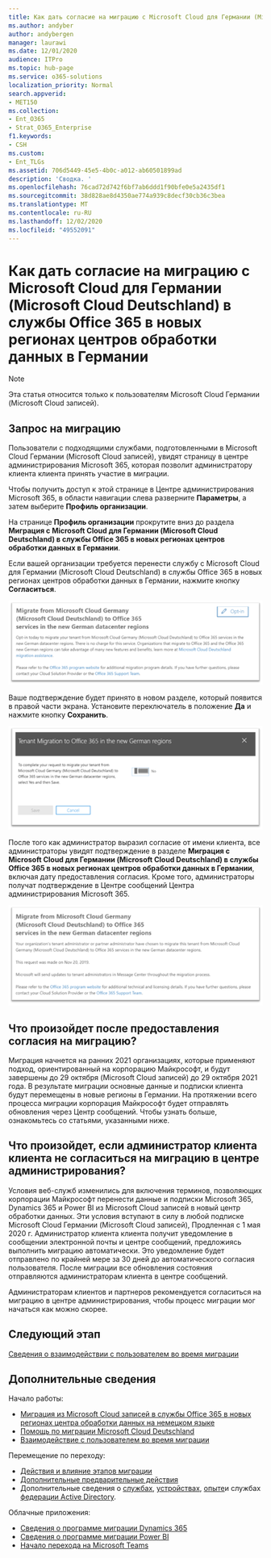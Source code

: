```yaml
---
title: Как дать согласие на миграцию с Microsoft Cloud для Германии (Microsoft Cloud Deutschland) в службы Office 365 в новых регионах центров обработки данных в Германии
ms.author: andyber
author: andybergen
manager: laurawi
ms.date: 12/01/2020
audience: ITPro
ms.topic: hub-page
ms.service: o365-solutions
localization_priority: Normal
search.appverid:
- MET150
ms.collection:
- Ent_O365
- Strat_O365_Enterprise
f1.keywords:
- CSH
ms.custom:
- Ent_TLGs
ms.assetid: 706d5449-45e5-4b0c-a012-ab60501899ad
description: 'Сводка. '
ms.openlocfilehash: 76cad72d742f6bf7ab6ddd1f90bfe0e5a2435df1
ms.sourcegitcommit: 38d828ae8d4350ae774a939c8decf30cb36c3bea
ms.translationtype: MT
ms.contentlocale: ru-RU
ms.lasthandoff: 12/02/2020
ms.locfileid: "49552091"
---
```

# <a name="how-to-opt-in-for-migration-from-microsoft-cloud-germany-microsoft-cloud-deutschland-to-office-365-services-in-the-new-german-datacenter-regions"></a>Как дать согласие на миграцию с Microsoft Cloud для Германии (Microsoft Cloud Deutschland) в службы Office 365 в новых регионах центров обработки данных в Германии

>[!Note]
>Эта статья относится только к пользователям Microsoft Cloud Германии (Microsoft Cloud записей).
>

## <a name="how-to-request-migration"></a>Запрос на миграцию

Пользователи с подходящими службами, подготовленными в Microsoft Cloud Германии (Microsoft Cloud записей), увидят страницу в центре администрирования Microsoft 365, которая позволит администратору клиента клиента принять участие в миграции.

Чтобы получить доступ к этой странице в Центре администрирования Microsoft 365, в области навигации слева разверните **Параметры**, а затем выберите **Профиль организации**.

На странице **Профиль организации** прокрутите вниз до раздела **Миграция с Microsoft Cloud для Германии (Microsoft Cloud Deutschland) в службы Office 365 в новых регионах центров обработки данных в Германии**.

Если вашей организации требуется перенести службу с Microsoft Cloud для Германии (Microsoft Cloud Deutschland) в службы Office 365 в новых регионах центров обработки данных в Германии, нажмите кнопку **Согласиться**.
 
![Предоставление согласия](../media/ms-cloud-germany-migration-opt-in/tenant-migration.png)

Ваше подтверждение будет принято в новом разделе, который появится в правой части экрана. Установите переключатель в положение **Да** и нажмите кнопку **Сохранить**.
 
![Принятие согласия](../media/ms-cloud-germany-migration-opt-in/tenant-migration-new-regions.png)

После того как администратор выразил согласие от имени клиента, все администраторы увидят подтверждение в разделе **Миграция с Microsoft Cloud для Германии (Microsoft Cloud Deutschland) в службы Office 365 в новых регионах центров обработки данных в Германии**, включая дату предоставления согласия. Кроме того, администраторы получат подтверждение в Центре сообщений Центра администрирования Microsoft 365. 
 
![Подтверждение согласия](../media/ms-cloud-germany-migration-opt-in/tenant-migration2.png)

## <a name="what-happens-after-opting-in-for-migration"></a>Что произойдет после предоставления согласия на миграцию?

Миграция начнется на ранних 2021 организациях, которые применяют подход, ориентированный на корпорацию Майкрософт, и будут завершены до 29 октября (Microsoft Cloud записей) до 29 октября 2021 года.  В результате миграции основные данные и подписки клиента будут перемещены в новые регионы в Германии.  На протяжении всего процесса миграции корпорация Майкрософт будет отправлять обновления через Центр сообщений.  Чтобы узнать больше, ознакомьтесь со статьями, указанными ниже.

## <a name="what-happens-if-the-customer-tenant-administrator-does-not-opt-in-for-migration-in-admin-center"></a>Что произойдет, если администратор клиента клиента не согласиться на миграцию в центре администрирования?

Условия веб-служб изменились для включения терминов, позволяющих корпорации Майкрософт перенести данные и подписки Microsoft 365, Dynamics 365 и Power BI из Microsoft Cloud записей в новый центр обработки данных. Эти условия вступают в силу в любой подписке Microsoft Cloud Германии (Microsoft Cloud записей), Продленная с 1 мая 2020 г.  Администратор клиента клиента получит уведомление в сообщении электронной почты и центре сообщений, предложиясь выполнить миграцию автоматически. Это уведомление будет отправлено по крайней мере за 30 дней до автоматического согласия пользователя.  После миграции все обновления состояния отправляются администраторам клиента в центре сообщений.

Администраторам клиентов и партнеров рекомендуется согласиться на миграцию в центре администрирования, чтобы процесс миграции мог начаться как можно скорее.


## <a name="next-step"></a>Следующий этап

[Сведения о взаимодействии с пользователем во время миграции](ms-cloud-germany-transition-experience.md)

## <a name="more-information"></a>Дополнительные сведения

Начало работы:

- [Миграция из Microsoft Cloud записей в службы Office 365 в новых регионах центра обработки данных на немецком языке](ms-cloud-germany-transition.md)
- [Помощь по миграции Microsoft Cloud Deutschland](https://aka.ms/germanymigrateassist)
- [Взаимодействие с пользователем во время миграции](ms-cloud-germany-transition-experience.md)

Перемещение по переходу:

- [Действия и влияние этапов миграции](ms-cloud-germany-transition-phases.md)
- [Дополнительные предварительные действия](ms-cloud-germany-transition-add-pre-work.md)
- Дополнительные сведения о [службах](ms-cloud-germany-transition-add-general.md), [устройствах](ms-cloud-germany-transition-add-devices.md), [опыте](ms-cloud-germany-transition-add-experience.md)и службах [федерации Active Directory](ms-cloud-germany-transition-add-adfs.md).

Облачные приложения:

- [Сведения о программе миграции Dynamics 365](https://aka.ms/d365ceoptin)
- [Сведения о программе миграции Power BI](https://aka.ms/pbioptin)
- [Начало перехода на Microsoft Teams](https://aka.ms/SkypeToTeams-Home)
